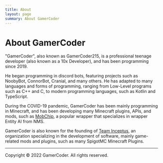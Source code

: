 ```yaml
---
title: About
layout: page
summary: About GamerCoder
---
```


# About GamerCoder

"GamerCoder", also known as GamerCoder215, is a professional teenage developer (also known as a 10x Developer), and has been programming since 2019.

He began programming in discord bots, featuring projects such as NoobyBot, ConnorBot, Cranial, and many others. He has adapted to many languages and forms of programming, ranging from Low-Level programs such as C++ and C, to modern programming languages, such as Kotlin and TypeScript.

During the COVID-19 pandemic, GamerCoder has been mainly programming in Minecraft, and has been developing many Minecraft plugins, APIs, and mods, such as [MobChip](https://github.com/GamerCoder215/MobChip), a popular wrapper that specializes in wrapper Entity AI from NMS.

GamerCoder is also known for the founding of [Team Inceptus](https://teaminceptus.us), an organization specializing in the development of software, mainly game-related mods and plugins, such as many SpigotMC Minecraft Plugins.

---

Copyright © 2022 GamerCoder. All rights reserved.